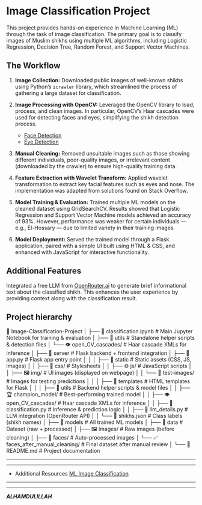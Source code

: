 # Image Classification Project
This project provides hands-on experience in Machine Learning (ML) through the task of image classification. The primary goal is to classify images of Muslim shikhs using multiple ML algorithms, including Logistic Regression, Decision Tree, Random Forest, and Support Vector Machines.


## The Workflow
1. **Image Collection:** Downloaded public images of well-known shikhs using Python’s `icrawler` library, which streamlined the process of gathering a large dataset for classification.
   
2. **Image Processing with OpenCV:** Leveraged the OpenCV library to load, process, and clean images. In particular, OpenCV’s Haar cascades were used for detecting faces and eyes, simplifying the shikh detection process.
   * [Face Detection](https://github.com/opencv/opencv/blob/4.x/data/haarcascades/haarcascade_frontalface_default.xml)
   * [Eye Detection](https://github.com/opencv/opencv/blob/4.x/data/haarcascades/haarcascade_eye.xml)
     
3. **Manual Cleaning:** Removed unsuitable images such as those showing different individuals, poor-quality images, or irrelevant content (downloaded by the crawler) to ensure high-quality training data.
   
4. **Feature Extraction with Wavelet Transform:** Applied wavelet transformation to extract key facial features such as eyes and nose. The implementation was adapted from solutions found on Stack Overflow.
  
5. **Model Training & Evaluation:** Trained multiple ML models on the cleaned dataset using GridSearchCV. Results showed that Logistic Regression and Support Vector Machine models achieved an accuracy of 93%. However, performance was weaker for certain individuals — e.g., El-Hossary — due to limited variety in their training images.
   
6. **Model Deployment:** Served the trained model through a Flask application, paired with a simple UI built using HTML & CSS, and enhanced with JavaScript for interactive functionality.


## Additional Features
Integrated a free LLM from [OpenRouter.ai](https://openrouter.ai/) to generate brief informational text about the classified shikh. This enhances the user experience by providing context along with the classification result.


## Project hierarchy

📂 Image-Classification-Project
│
├── 📄 classification.ipynb                # Main Jupyter Notebook for training & evaluation
│
├── 📂 utils                                # Standalone helper scripts & detection files
│   └── 👁️ open_CV_cascades/                # Haar cascade XMLs for inference
│
├── 📂 server                               # Flask backend + frontend integration
│   ├── 📄 app.py                           # Flask app entry point
│   │
│   ├── 📂 static                           # Static assets (CSS, JS, images)
│   │   ├── 🎨 css/                         # Stylesheets
│   │   ├── ⚙️ js/                          # JavaScript scripts
│   │   ├── 🖼️ img/                         # UI images (displayed on webpage)
│   │   └── 🧪 test-images/                 # Images for testing predictions
│   │
│   ├── 📂 templates                        # HTML templates for Flask
│   │
│   ├── 📂 utils                            # Backend helper scripts & model files
│   │   ├── 🏆 champion_model/              # Best-performing trained model
│   │   ├── 👁️ open_CV_cascades/            # Haar cascade XMLs for inference
│   │   ├── 🧠 classification.py            # Inference & prediction logic
│   │   ├── 🤖 llm_details.py               # LLM integration (OpenRouter API)
│   │   └── 📜 shikhs.json                  # Class labels (shikh names)
│
├── 📂 models                               # All trained ML models
│
├── 📂 data                                 # Dataset (raw + processed)
│   ├── 🖼️ images/                          # Raw images (before cleaning)
│   ├── 👤 faces/                           # Auto-processed images
│   └── ✅ faces_after_manual_cleaning/     # Final dataset after manual review
│
└── 📜 README.md                            # Project documentation



---
---
* Additional Resources
  [ML Image Classification](https://www.youtube.com/playlist?list=PLeo1K3hjS3uvaRHZLl-jLovIjBP14QTXc)
---
---
***ALHAMDULILLAH***
   

  
